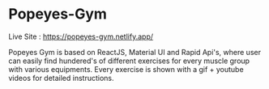 # Popeyes-Gym

Live Site : https://popeyes-gym.netlify.app/

Popeyes Gym is based on ReactJS, Material UI and Rapid Api's, where user can easily find hundered's of different exercises for every muscle group with various equipments.
Every exercise is shown with a gif + youtube videos for detailed instructions.
